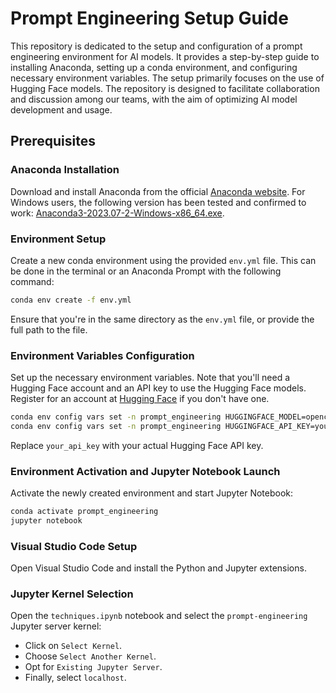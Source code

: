 # Prompt Engineering Setup Guide

This repository is dedicated to the setup and configuration of a prompt engineering environment for AI models. It provides a step-by-step guide to installing Anaconda, setting up a conda environment, and configuring necessary environment variables. The setup primarily focuses on the use of Hugging Face models. The repository is designed to facilitate collaboration and discussion among our teams, with the aim of optimizing AI model development and usage.

## Prerequisites

### Anaconda Installation

Download and install Anaconda from the official [Anaconda website](https://www.anaconda.com/download). For Windows users, the following version has been tested and confirmed to work: [Anaconda3-2023.07-2-Windows-x86_64.exe](https://repo.anaconda.com/archive/Anaconda3-2023.07-2-Windows-x86_64.exe).

### Environment Setup

Create a new conda environment using the provided `env.yml` file. This can be done in the terminal or an Anaconda Prompt with the following command:

```bash
conda env create -f env.yml
```

Ensure that you're in the same directory as the `env.yml` file, or provide the full path to the file.

### Environment Variables Configuration

Set up the necessary environment variables. Note that you'll need a Hugging Face account and an API key to use the Hugging Face models. Register for an account at [Hugging Face](https://huggingface.co/join) if you don't have one.

```bash
conda env config vars set -n prompt_engineering HUGGINGFACE_MODEL=openchat/openchat-3.5-0106
conda env config vars set -n prompt_engineering HUGGINGFACE_API_KEY=your_api_key
```

Replace `your_api_key` with your actual Hugging Face API key.

### Environment Activation and Jupyter Notebook Launch

Activate the newly created environment and start Jupyter Notebook:

```bash
conda activate prompt_engineering
jupyter notebook
```

### Visual Studio Code Setup

Open Visual Studio Code and install the Python and Jupyter extensions.

### Jupyter Kernel Selection

Open the `techniques.ipynb` notebook and select the `prompt-engineering` Jupyter server kernel:

- Click on `Select Kernel`.
- Choose `Select Another Kernel`.
- Opt for `Existing Jupyter Server`.
- Finally, select `localhost`.
